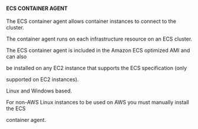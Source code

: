 #### ECS CONTAINER AGENT


The ECS container agent allows container instances to connect to the cluster.


The container agent runs on each infrastructure resource on an ECS cluster.


The ECS container agent is included in the Amazon ECS optimized AMI and can also

be installed on any EC2 instance that supports the ECS specification (only

supported on EC2 instances).


Linux and Windows based.


For non-AWS Linux instances to be used on AWS you must manually install the ECS

container agent.

